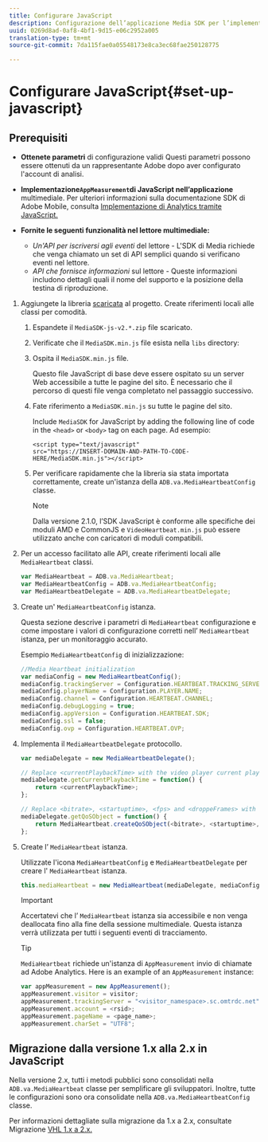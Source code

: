```yaml
---
title: Configurare JavaScript
description: Configurazione dell’applicazione Media SDK per l’implementazione in JavaScript.
uuid: 0269d8ad-0af8-4bf1-9d15-e06c2952a005
translation-type: tm+mt
source-git-commit: 7da115fae0a05548173e8ca3ec68fae250128775

---
```



# Configurare JavaScript{#set-up-javascript}

## Prerequisiti

* **Ottenete parametri** di configurazione validi Questi parametri possono essere ottenuti da un rappresentante Adobe dopo aver configurato l'account di analisi.
* **Implementazione`AppMeasurement`di JavaScript nell’applicazione** multimediale. Per ulteriori informazioni sulla documentazione SDK di Adobe Mobile, consulta [Implementazione di Analytics tramite JavaScript.](https://marketing.adobe.com/resources/help/en_US/sc/implement/js_implementation.html)

* **Fornite le seguenti funzionalità nel lettore multimediale:**

   * *Un'API per iscriversi agli eventi* del lettore - L'SDK di Media richiede che venga chiamato un set di API semplici quando si verificano eventi nel lettore.
   * *API che fornisce informazioni* sul lettore - Queste informazioni includono dettagli quali il nome del supporto e la posizione della testina di riproduzione.

1. Aggiungete la libreria [scaricata](/help/sdk-implement/download-sdks.md#download-2x-sdks) al progetto. Create riferimenti locali alle classi per comodità.

   1. Espandete il `MediaSDK-js-v2.*.zip` file scaricato.
   1. Verificate che il `MediaSDK.min.js` file esista nella `libs` directory:

   1. Ospita il `MediaSDK.min.js` file.

      Questo file JavaScript di base deve essere ospitato su un server Web accessibile a tutte le pagine del sito. È necessario che il percorso di questi file venga completato nel passaggio successivo.

   1. Fate riferimento a `MediaSDK.min.js` su tutte le pagine del sito.

      Include `MediaSDK` for JavaScript by adding the following line of code in the `<head>` or `<body>` tag on each page. Ad esempio:

      ```
      <script type="text/javascript" 
      src="https://INSERT-DOMAIN-AND-PATH-TO-CODE-HERE/MediaSDK.min.js"></script>
      ```

   1. Per verificare rapidamente che la libreria sia stata importata correttamente, create un'istanza della `ADB.va.MediaHeartbeatConfig` classe.

      >[!NOTE]
      >
      >Dalla versione 2.1.0, l’SDK JavaScript è conforme alle specifiche dei moduli AMD e CommonJS e `VideoHeartbeat.min.js` può essere utilizzato anche con caricatori di moduli compatibili.

1. Per un accesso facilitato alle API, create riferimenti locali alle `MediaHeartbeat` classi.

   ```js
   var MediaHeartbeat = ADB.va.MediaHeartbeat; 
   var MediaHeartbeatConfig = ADB.va.MediaHeartbeatConfig; 
   var MediaHeartbeatDelegate = ADB.va.MediaHeartbeatDelegate; 
   ```

1. Create un' `MediaHeartbeatConfig` istanza.

   Questa sezione descrive i parametri di `MediaHeartbeat` configurazione e come impostare i valori di configurazione corretti nell’ `MediaHeartbeat` istanza, per un monitoraggio accurato.

   Esempio `MediaHeartbeatConfig` di inizializzazione:

   ```js
   //Media Heartbeat initialization 
   var mediaConfig = new MediaHeartbeatConfig(); 
   mediaConfig.trackingServer = Configuration.HEARTBEAT.TRACKING_SERVER; 
   mediaConfig.playerName = Configuration.PLAYER.NAME; 
   mediaConfig.channel = Configuration.HEARTBEAT.CHANNEL; 
   mediaConfig.debugLogging = true; 
   mediaConfig.appVersion = Configuration.HEARTBEAT.SDK; 
   mediaConfig.ssl = false; 
   mediaConfig.ovp = Configuration.HEARTBEAT.OVP; 
   ```

1. Implementa il `MediaHeartbeatDelegate` protocollo.

   ```js
   var mediaDelegate = new MediaHeartbeatDelegate(); 
   
   // Replace <currentPlaybackTime> with the video player current playback time 
   mediaDelegate.getCurrentPlaybackTime = function() { 
       return <currentPlaybackTime>; 
   }; 
   
   // Replace <bitrate>, <startuptime>, <fps> and <droppeFrames> with the current playback QoS values.  
   mediaDelegate.getQoSObject = function() { 
       return MediaHeartbeat.createQoSObject(<bitrate>, <startuptime>, <fps>, <droppedFrames>); 
   };
   ```

1. Create l’ `MediaHeartbeat` istanza.

   Utilizzate l'icona `MediaHeartbeatConfig` e `MediaHeartbeatDelegate` per creare l' `MediaHeartbeat` istanza.

   ```js
   this.mediaHeartbeat = new MediaHeartbeat(mediaDelegate, mediaConfig, appMeasurement);
   ```

   >[!IMPORTANT]
   >
   >Accertatevi che l’ `MediaHeartbeat` istanza sia accessibile e non venga deallocata fino alla fine della sessione multimediale. Questa istanza verrà utilizzata per tutti i seguenti eventi di tracciamento.

   >[!TIP]
   >
   >`MediaHeartbeat` richiede un'istanza di `AppMeasurement` invio di chiamate ad Adobe Analytics. Here is an example of an `AppMeasurement` instance:

   ```js
   var appMeasurement = new AppMeasurement(); 
   appMeasurement.visitor = visitor; 
   appMeasurement.trackingServer = "<visitor_namespace>.sc.omtrdc.net"; 
   appMeasurement.account = <rsid>; 
   appMeasurement.pageName = <page_name>; 
   appMeasurement.charSet = "UTF­8";
   ```

## Migrazione dalla versione 1.x alla 2.x in JavaScript

Nella versione 2.x, tutti i metodi pubblici sono consolidati nella `ADB.va.MediaHeartbeat` classe per semplificare gli sviluppatori. Inoltre, tutte le configurazioni sono ora consolidate nella `ADB.va.MediaHeartbeatConfig` classe.

Per informazioni dettagliate sulla migrazione da 1.x a 2.x, consultate Migrazione [VHL 1.x a 2.x.](/help/sdk-implement/va-1x-to-2x/mig-1x-2x-overview.md)
